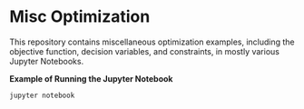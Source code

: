 # Misc Optimization


This repository contains miscellaneous optimization examples, including the objective function, decision variables, and constraints, in mostly various Jupyter Notebooks. 

**Example of Running the Jupyter Notebook**

```
jupyter notebook
```


